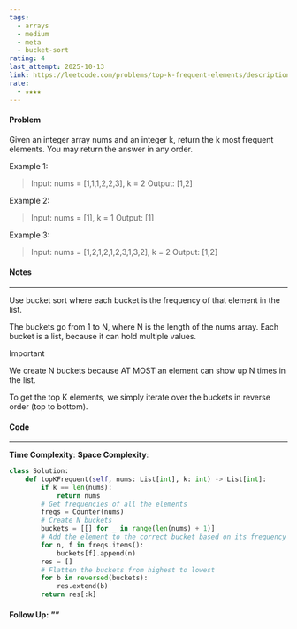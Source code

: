 ```yaml
---
tags:
  - arrays
  - medium
  - meta
  - bucket-sort
rating: 4
last_attempt: 2025-10-13
link: https://leetcode.com/problems/top-k-frequent-elements/description/?envType=company&envId=facebook&favoriteSlug=facebook-thirty-days
rate:
  - ★★★★
---
```

#### Problem
Given an integer array nums and an integer k, return the k most frequent elements. You may return the answer in any order.

Example 1:

>Input: nums = [1,1,1,2,2,3], k = 2
Output: [1,2]

Example 2:

>Input: nums = [1], k = 1
Output: [1]

Example 3:

>Input: nums = [1,2,1,2,1,2,3,1,3,2], k = 2
Output: [1,2]

#### Notes
---
Use bucket sort where each bucket is the frequency of that element in the list.

The buckets go from 1 to N, where N is the length of the nums array. Each bucket is a list, because it can hold multiple values.

>[!important]
>We create N buckets because AT MOST an element can show up N times in the list.

To get the top K elements, we simply iterate over the buckets in reverse order (top to bottom).
#### Code
---
**Time Complexity**:
**Space Complexity**: 

```python
class Solution:
    def topKFrequent(self, nums: List[int], k: int) -> List[int]:
        if k == len(nums): 
            return nums
        # Get frequencies of all the elements
        freqs = Counter(nums)
		# Create N buckets
        buckets = [[] for _ in range(len(nums) + 1)]
        # Add the element to the correct bucket based on its frequency
        for n, f in freqs.items():
            buckets[f].append(n)
        res = []
        # Flatten the buckets from highest to lowest
        for b in reversed(buckets):
            res.extend(b)
        return res[:k]
```


#### Follow Up: *""*

```python

```